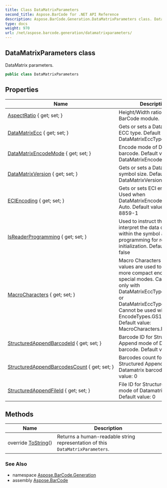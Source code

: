 ```yaml
---
title: Class DataMatrixParameters
second_title: Aspose.BarCode for .NET API Reference
description: Aspose.BarCode.Generation.DataMatrixParameters class. DataMatrix parameters
type: docs
weight: 970
url: /net/aspose.barcode.generation/datamatrixparameters/
---
```

## DataMatrixParameters class

DataMatrix parameters.

```csharp
public class DataMatrixParameters
```

## Properties

| Name | Description |
| --- | --- |
| [AspectRatio](../../aspose.barcode.generation/datamatrixparameters/aspectratio/) { get; set; } | Height/Width ratio of 2D BarCode module. |
| [DataMatrixEcc](../../aspose.barcode.generation/datamatrixparameters/datamatrixecc/) { get; set; } | Gets or sets a Datamatrix ECC type. Default value: DataMatrixEccType.Ecc200. |
| [DataMatrixEncodeMode](../../aspose.barcode.generation/datamatrixparameters/datamatrixencodemode/) { get; set; } | Encode mode of Datamatrix barcode. Default value: DataMatrixEncodeMode.Auto. |
| [DataMatrixVersion](../../aspose.barcode.generation/datamatrixparameters/datamatrixversion/) { get; set; } | Gets or sets a Datamatrix symbol size. Default value: DataMatrixVersion.Auto. |
| [ECIEncoding](../../aspose.barcode.generation/datamatrixparameters/eciencoding/) { get; set; } | Gets or sets ECI encoding. Used when DataMatrixEncodeMode is Auto. Default value: ISO-8859-1 |
| [IsReaderProgramming](../../aspose.barcode.generation/datamatrixparameters/isreaderprogramming/) { get; set; } | Used to instruct the reader to interpret the data contained within the symbol as programming for reader initialization. Default value: false |
| [MacroCharacters](../../aspose.barcode.generation/datamatrixparameters/macrocharacters/) { get; set; } | Macro Characters 05 and 06 values are used to obtain more compact encoding in special modes. Can be used only with DataMatrixEccType.Ecc200 or DataMatrixEccType.EccAuto. Cannot be used with EncodeTypes.GS1DataMatrix Default value: MacroCharacters.None. |
| [StructuredAppendBarcodeId](../../aspose.barcode.generation/datamatrixparameters/structuredappendbarcodeid/) { get; set; } | Barcode ID for Structured Append mode of Datamatrix barcode. Default value: 0 |
| [StructuredAppendBarcodesCount](../../aspose.barcode.generation/datamatrixparameters/structuredappendbarcodescount/) { get; set; } | Barcodes count for Structured Append mode of Datamatrix barcode. Default value: 0 |
| [StructuredAppendFileId](../../aspose.barcode.generation/datamatrixparameters/structuredappendfileid/) { get; set; } | File ID for Structured Append mode of Datamatrix barcode. Default value: 0 |

## Methods

| Name | Description |
| --- | --- |
| override [ToString](../../aspose.barcode.generation/datamatrixparameters/tostring/)() | Returns a human-readable string representation of this `DataMatrixParameters`. |

### See Also

* namespace [Aspose.BarCode.Generation](../../aspose.barcode.generation/)
* assembly [Aspose.BarCode](../../)



